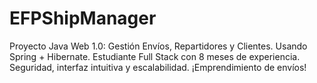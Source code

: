 # EFPShipManager
Proyecto Java Web 1.0: Gestión Envíos, Repartidores y Clientes. Usando Spring + Hibernate. Estudiante Full Stack con 8 meses de experiencia. Seguridad, interfaz intuitiva y escalabilidad. ¡Emprendimiento de envíos!
